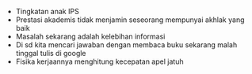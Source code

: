 - Tingkatan anak IPS
- Prestasi akademis tidak menjamin seseorang mempunyai akhlak yang baik
- Masalah sekarang adalah kelebihan informasi
- Di sd kita mencari jawaban dengan membaca buku sekarang malah tinggal tulis di google
- Fisika kerjaannya menghitung kecepatan apel jatuh